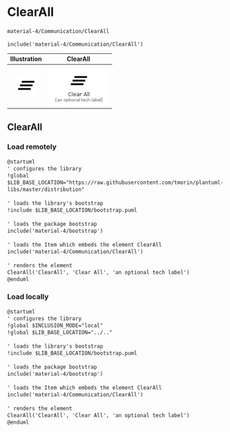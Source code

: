 # ClearAll


```text
material-4/Communication/ClearAll
```

```text
include('material-4/Communication/ClearAll')
```



| Illustration | ClearAll |
| :---: | :---: |
| ![illustration for Illustration](../../material-4/Communication/ClearAll.png) | ![illustration for ClearAll](../../material-4/Communication/ClearAll.Local.png) |




## ClearAll

### Load remotely
```plantuml
@startuml
' configures the library
!global $LIB_BASE_LOCATION="https://raw.githubusercontent.com/tmorin/plantuml-libs/master/distribution"

' loads the library's bootstrap
!include $LIB_BASE_LOCATION/bootstrap.puml

' loads the package bootstrap
include('material-4/bootstrap')

' loads the Item which embeds the element ClearAll
include('material-4/Communication/ClearAll')

' renders the element
ClearAll('ClearAll', 'Clear All', 'an optional tech label')
@enduml
```

### Load locally
```plantuml
@startuml
' configures the library
!global $INCLUSION_MODE="local"
!global $LIB_BASE_LOCATION="../.."

' loads the library's bootstrap
!include $LIB_BASE_LOCATION/bootstrap.puml

' loads the package bootstrap
include('material-4/bootstrap')

' loads the Item which embeds the element ClearAll
include('material-4/Communication/ClearAll')

' renders the element
ClearAll('ClearAll', 'Clear All', 'an optional tech label')
@enduml
```

